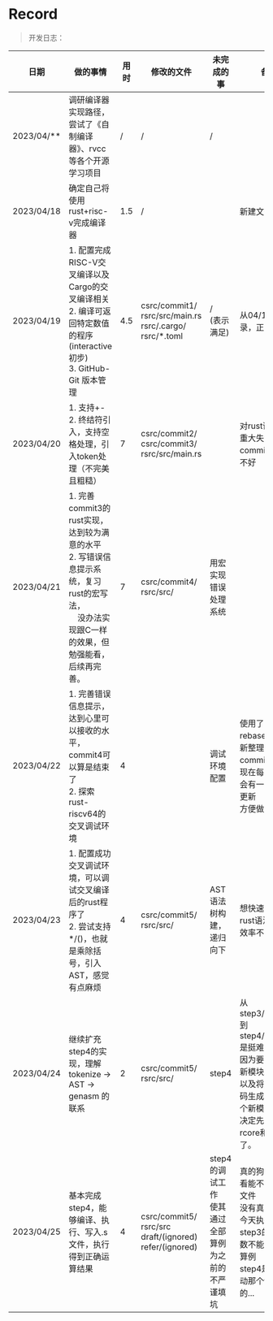 # Record

> 开发日志：

| 日期       | 做的事情                                                                                                                                                 | 用时 | 修改的文件                                                             | 未完成的事                                                    | 备注                                                                                                                                                      |
| ---------- | -------------------------------------------------------------------------------------------------------------------------------------------------------- | ---- | ---------------------------------------------------------------------- | ------------------------------------------------------------- | --------------------------------------------------------------------------------------------------------------------------------------------------------- |
| 2023/04/** | 调研编译器实现路径，尝试了《自制编译器》、rvcc等各个开源学习项目                                                                                         | /    | /                                                                      | /                                                             |                                                                                                                                                           |
| 2023/04/18 | 确定自己将使用rust+risc-v完成编译器                                                                                                                      | 1.5  | /                                                                      |                                                               | 新建文件夹                                                                                                                                                |
| 2023/04/19 | 1. 配置完成RISC-V交叉编译以及Cargo的交叉编译相关<br />2. 编译可返回特定数值的程序(interactive 初步)<br />3. GitHub-Git 版本管理                        | 4.5  | csrc/commit1/<br />rsrc/src/main.rs<br />rsrc/.cargo/<br />rsrc/*.toml | /<br />(表示满足)                                             | 从04/19开始记录，正式开发                                                                                                                                 |
| 2023/04/20 | 1. 支持+-<br />2. 终结符引入，支持空格处理，引入token处理（不完美且粗糙）                                                                                | 7    | csrc/commit2/<br />csrc/commit3/<br />rsrc/src/main.rs                 |                                                               | 对rust语法出现重大失误，commit3完成的不好                                                                                                                 |
| 2023/04/21 | 1. 完善commit3的rust实现，达到较为满意的水平<br />2. 写错误信息提示系统，复习rust的宏写法，<br />    没办法实现跟C一样的效果，但勉强能看，后续再完善。 | 7    | csrc/commit4/<br />rsrc/src/                                           | 用宏实现错误处理系统                                          |                                                                                                                                                           |
| 2023/04/22 | 1. 完善错误信息提示，达到心里可以接收的水平，commit4可以算是结束了<br />2. 探索rust-riscv64的交叉调试环境                                                | 4    |                                                                        | 调试环境配置                                                  | 使用了git rebase命令重新整理了我的commit记录<br />现在每次提交都会有一些功能的更新<br />方便做版本管理                                                    |
| 2023/04/23 | 1. 配置成功交叉调试环境，可以调试交叉编译后的rust程序了<br />2. 尝试支持*/()，也就是乘除括号，引入AST，感觉有点麻烦                                      | 4    | csrc/commit5/<br />rsrc/src/                                           | AST语法树构建，递归向下                                       | 想快速过一遍rust语法，否则效率不高                                                                                                                        |
| 2023/04/24 | 继续扩充step4的实现，理解 tokenize -> AST -> genasm 的联系                                                                                               | 2    | csrc/commit5/<br />rsrc/src/                                           | step4                                                         | 从step3/commit4 到 step4/commit5 是挺难跨的一步<br />因为要引入一个新模块AST生成<br />以及将原先的代码生成整理为一个新模块<br />决定先去看rcore和ysyx了。 |
| 2023/04/25 | 基本完成step4，能够编译、执行、写入.s文件，执行得到正确运算结果                                                                                          | 4    | csrc/commit5/<br />rsrc/src<br />draft/(ignored)<br />refer/(ignored)  | step4的调试工作<br />使其通过全部算例<br />为之前的不严谨填坑 | 真的狗，之前只看能不能生成.s文件<br />没有真正执行它<br />今天执行了发现step3的核心函数不能通过某些算例<br />step4是没有改动那个tokenize的...             |
